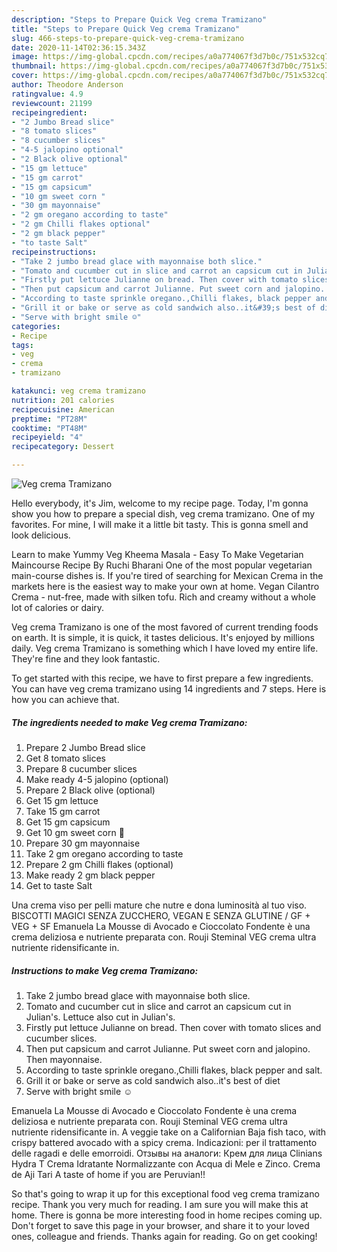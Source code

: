 ```yaml
---
description: "Steps to Prepare Quick Veg crema Tramizano"
title: "Steps to Prepare Quick Veg crema Tramizano"
slug: 466-steps-to-prepare-quick-veg-crema-tramizano
date: 2020-11-14T02:36:15.343Z
image: https://img-global.cpcdn.com/recipes/a0a774067f3d7b0c/751x532cq70/veg-crema-tramizano-recipe-main-photo.jpg
thumbnail: https://img-global.cpcdn.com/recipes/a0a774067f3d7b0c/751x532cq70/veg-crema-tramizano-recipe-main-photo.jpg
cover: https://img-global.cpcdn.com/recipes/a0a774067f3d7b0c/751x532cq70/veg-crema-tramizano-recipe-main-photo.jpg
author: Theodore Anderson
ratingvalue: 4.9
reviewcount: 21199
recipeingredient:
- "2 Jumbo Bread slice"
- "8 tomato slices"
- "8 cucumber slices"
- "4-5 jalopino optional"
- "2 Black olive optional"
- "15 gm lettuce"
- "15 gm carrot"
- "15 gm capsicum"
- "10 gm sweet corn "
- "30 gm mayonnaise"
- "2 gm oregano according to taste"
- "2 gm Chilli flakes optional"
- "2 gm black pepper"
- "to taste Salt"
recipeinstructions:
- "Take 2 jumbo bread glace with mayonnaise both slice."
- "Tomato and cucumber cut in slice and carrot an capsicum cut in Julian&#39;s. Lettuce also cut in Julian&#39;s."
- "Firstly put lettuce Julianne on bread. Then cover with tomato slices and cucumber slices."
- "Then put capsicum and carrot Julianne. Put sweet corn and jalopino. Then mayonnaise."
- "According to taste sprinkle oregano.,Chilli flakes, black pepper and salt."
- "Grill it or bake or serve as cold sandwich also..it&#39;s best of diet"
- "Serve with bright smile ☺"
categories:
- Recipe
tags:
- veg
- crema
- tramizano

katakunci: veg crema tramizano 
nutrition: 201 calories
recipecuisine: American
preptime: "PT28M"
cooktime: "PT48M"
recipeyield: "4"
recipecategory: Dessert

---
```



![Veg crema Tramizano](https://img-global.cpcdn.com/recipes/a0a774067f3d7b0c/751x532cq70/veg-crema-tramizano-recipe-main-photo.jpg)

Hello everybody, it's Jim, welcome to my recipe page. Today, I'm gonna show you how to prepare a special dish, veg crema tramizano. One of my favorites. For mine, I will make it a little bit tasty. This is gonna smell and look delicious.

Learn to make Yummy Veg Kheema Masala - Easy To Make Vegetarian Maincourse Recipe By Ruchi Bharani One of the most popular vegetarian main-course dishes is. If you&#39;re tired of searching for Mexican Crema in the markets here is the easiest way to make your own at home. Vegan Cilantro Crema - nut-free, made with silken tofu. Rich and creamy without a whole lot of calories or dairy.

Veg crema Tramizano is one of the most favored of current trending foods on earth. It is simple, it is quick, it tastes delicious. It's enjoyed by millions daily. Veg crema Tramizano is something which I have loved my entire life. They're fine and they look fantastic.


To get started with this recipe, we have to first prepare a few ingredients. You can have veg crema tramizano using 14 ingredients and 7 steps. Here is how you can achieve that.

<!--inarticleads1-->

##### The ingredients needed to make Veg crema Tramizano:

1. Prepare 2 Jumbo Bread slice
1. Get 8 tomato slices
1. Prepare 8 cucumber slices
1. Make ready 4-5 jalopino (optional)
1. Prepare 2 Black olive (optional)
1. Get 15 gm lettuce
1. Take 15 gm carrot
1. Get 15 gm capsicum
1. Get 10 gm sweet corn 🌽
1. Prepare 30 gm mayonnaise
1. Take 2 gm oregano according to taste
1. Prepare 2 gm Chilli flakes (optional)
1. Make ready 2 gm black pepper
1. Get to taste Salt


Una crema viso per pelli mature che nutre e dona luminosità al tuo viso. BISCOTTI MAGICI SENZA ZUCCHERO, VEGAN E SENZA GLUTINE / GF + VEG + SF Emanuela La Mousse di Avocado e Cioccolato Fondente è una crema deliziosa e nutriente preparata con. Rouji Steminal VEG crema ultra nutriente ridensificante in. 

<!--inarticleads2-->

##### Instructions to make Veg crema Tramizano:

1. Take 2 jumbo bread glace with mayonnaise both slice.
1. Tomato and cucumber cut in slice and carrot an capsicum cut in Julian&#39;s. Lettuce also cut in Julian&#39;s.
1. Firstly put lettuce Julianne on bread. Then cover with tomato slices and cucumber slices.
1. Then put capsicum and carrot Julianne. Put sweet corn and jalopino. Then mayonnaise.
1. According to taste sprinkle oregano.,Chilli flakes, black pepper and salt.
1. Grill it or bake or serve as cold sandwich also..it&#39;s best of diet
1. Serve with bright smile ☺


Emanuela La Mousse di Avocado e Cioccolato Fondente è una crema deliziosa e nutriente preparata con. Rouji Steminal VEG crema ultra nutriente ridensificante in. A veggie take on a Californian Baja fish taco, with crispy battered avocado with a spicy crema. Indicazioni: per il trattamento delle ragadi e delle emorroidi. Отзывы на аналоги: Крем для лица Clinians Hydra T Crema Idratante Normalizzante con Acqua di Mele e Zinco. Crema de Aji Tari A taste of home if you are Peruvian!! 

So that's going to wrap it up for this exceptional food veg crema tramizano recipe. Thank you very much for reading. I am sure you will make this at home. There is gonna be more interesting food in home recipes coming up. Don't forget to save this page in your browser, and share it to your loved ones, colleague and friends. Thanks again for reading. Go on get cooking!
